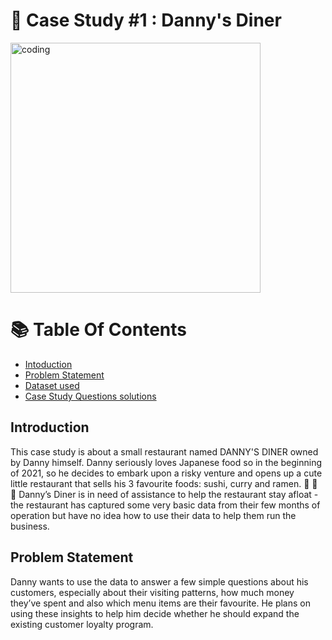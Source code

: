 # 🍜 Case Study #1 : Danny's Diner 



<img align= "center" alt="coding" width= "400" src="https://8weeksqlchallenge.com/images/case-study-designs/1.png">



# 📚 Table Of Contents

* [Intoduction](https://github.com/akansha1104/8-weeks-SQL-challenges/edit/main/Danny's%20diner%20/readme.md#introduction)
* [ Problem Statement](https://github.com/akansha1104/8-weeks-SQL-challenges/edit/main/Danny's%20diner%20/readme.md#problem-statement)
* [Dataset used]()
* [Case Study Questions solutions]()



## Introduction

This case study is about a small restaurant named DANNY'S DINER owned by Danny himself. Danny seriously loves Japanese food so in the beginning of 2021, so
he decides to embark upon a risky venture and opens up a cute little restaurant that sells his 3 favourite foods: sushi, curry and ramen. 🍣 🍛 🍜
Danny’s Diner is in need of  assistance to help the restaurant stay afloat -the restaurant has captured some very basic data from their few months
of operation but have no idea how to use their data to help them run the business.



## Problem Statement

Danny wants to use the data to answer a few simple questions about his customers, especially about their visiting patterns, how much money they’ve spent and
also which menu items are their favourite. He plans on using these insights to help him decide whether he should expand the existing customer loyalty program.



